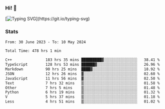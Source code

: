 ### Hi!  👋

[![Typing SVG](https://readme-typing-svg.herokuapp.com?font=Fira+Code&pause=1000&width=435&lines=Hello!+I'm+Texiwustion.)](https://git.io/typing-svg)

### Stats

<!--START_SECTION:waka-->

```txt
From: 30 June 2023 - To: 10 May 2024

Total Time: 478 hrs 1 min

C++               183 hrs 35 mins █████████▓░░░░░░░░░░░░░░░   38.41 %
TypeScript        128 hrs 53 mins ██████▓░░░░░░░░░░░░░░░░░░   26.96 %
Markdown          90 hrs 25 mins  ████▓░░░░░░░░░░░░░░░░░░░░   18.92 %
JSON              12 hrs 26 mins  ▓░░░░░░░░░░░░░░░░░░░░░░░░   02.60 %
JavaScript        11 hrs 56 mins  ▓░░░░░░░░░░░░░░░░░░░░░░░░   02.50 %
Text              7 hrs 32 mins   ▒░░░░░░░░░░░░░░░░░░░░░░░░   01.58 %
Other             7 hrs 5 mins    ▒░░░░░░░░░░░░░░░░░░░░░░░░   01.48 %
Python            6 hrs 19 mins   ▒░░░░░░░░░░░░░░░░░░░░░░░░   01.32 %
V                 5 hrs 37 mins   ▒░░░░░░░░░░░░░░░░░░░░░░░░   01.18 %
Less              4 hrs 51 mins   ▒░░░░░░░░░░░░░░░░░░░░░░░░   01.02 %
```

<!--END_SECTION:waka-->
